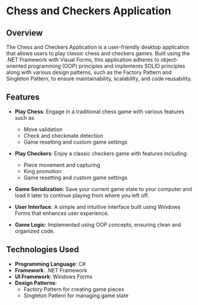 # Chess and Checkers Application

## Overview

The Chess and Checkers Application is a user-friendly desktop application that allows users to play classic chess and checkers games. Built using the .NET Framework with Visual Forms, this application adheres to object-oriented programming (OOP) principles and implements SOLID principles along with various design patterns, such as the Factory Pattern and Singleton Pattern, to ensure maintainability, scalability, and code reusability.

## Features

- **Play Chess**: Engage in a traditional chess game with various features such as:
  - Move validation
  - Check and checkmate detection
  - Game resetting and custom game settings

- **Play Checkers**: Enjoy a classic checkers game with features including:
  - Piece movement and capturing
  - King promotion
  - Game resetting and custom game settings

- **Game Serialization**: Save your current game state to your computer and load it later to continue playing from where you left off.

- **User Interface**: A simple and intuitive interface built using Windows Forms that enhances user experience.

- **Game Logic**: Implemented using OOP concepts, ensuring clean and organized code.

## Technologies Used

- **Programming Language**: C#
- **Framework**: .NET Framework
- **UI Framework**: Windows Forms
- **Design Patterns**: 
  - Factory Pattern for creating game pieces
  - Singleton Pattern for managing game state

